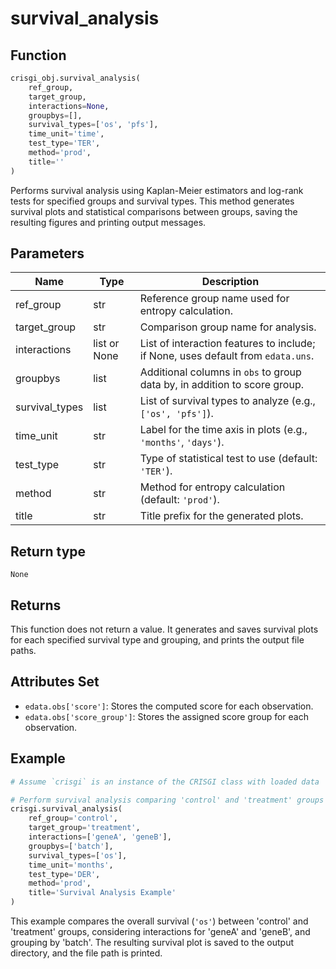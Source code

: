 # survival_analysis

## Function

```python
crisgi_obj.survival_analysis(
    ref_group,
    target_group,
    interactions=None,
    groupbys=[],
    survival_types=['os', 'pfs'],
    time_unit='time',
    test_type='TER',
    method='prod',
    title=''
)
```

Performs survival analysis using Kaplan-Meier estimators and log-rank tests for specified groups and survival types. This method generates survival plots and statistical comparisons between groups, saving the resulting figures and printing output messages.

## Parameters

| Name           | Type            | Description                                                                                  |
|----------------|-----------------|----------------------------------------------------------------------------------------------|
| ref_group      | str             | Reference group name used for entropy calculation.                                           |
| target_group   | str             | Comparison group name for analysis.                                                          |
| interactions   | list or None    | List of interaction features to include; if None, uses default from `edata.uns`.             |
| groupbys       | list            | Additional columns in `obs` to group data by, in addition to score group.                    |
| survival_types | list            | List of survival types to analyze (e.g., `['os', 'pfs']`).                                   |
| time_unit      | str             | Label for the time axis in plots (e.g., `'months'`, `'days'`).                               |
| test_type      | str             | Type of statistical test to use (default: `'TER'`).                                          |
| method         | str             | Method for entropy calculation (default: `'prod'`).                                          |
| title          | str             | Title prefix for the generated plots.                                                        |

## Return type

`None`

## Returns

This function does not return a value. It generates and saves survival plots for each specified survival type and grouping, and prints the output file paths.

## Attributes Set

- `edata.obs['score']`: Stores the computed score for each observation.
- `edata.obs['score_group']`: Stores the assigned score group for each observation.

## Example

```python
# Assume `crisgi` is an instance of the CRISGI class with loaded data

# Perform survival analysis comparing 'control' and 'treatment' groups
crisgi.survival_analysis(
    ref_group='control',
    target_group='treatment',
    interactions=['geneA', 'geneB'],
    groupbys=['batch'],
    survival_types=['os'],
    time_unit='months',
    test_type='DER',
    method='prod',
    title='Survival Analysis Example'
)
```

This example compares the overall survival (`'os'`) between 'control' and 'treatment' groups, considering interactions for 'geneA' and 'geneB', and grouping by 'batch'. The resulting survival plot is saved to the output directory, and the file path is printed.

